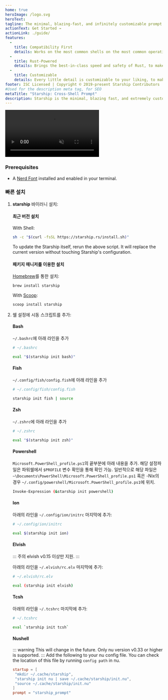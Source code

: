 ```yaml
---
home: true
heroImage: /logo.svg
heroText:
tagline: The minimal, blazing-fast, and infinitely customizable prompt for any shell!
actionText: Get Started →
actionLink: ./guide/
features:
  - 
    title: Compatibility First
    details: Works on the most common shells on the most common operating systems. Use it everywhere!
  - 
    title: Rust-Powered
    details: Brings the best-in-class speed and safety of Rust, to make your prompt as quick and reliable as possible.
  - 
    title: Customizable
    details: Every little detail is customizable to your liking, to make this prompt as minimal or feature-rich as you'd like it to be.
footer: ISC Licensed | Copyright © 2019-present Starship Contributors
#Used for the description meta tag, for SEO
metaTitle: "Starship: Cross-Shell Prompt"
description: Starship is the minimal, blazing fast, and extremely customizable prompt for any shell! Shows the information you need, while staying sleek and minimal. Quick installation available for Bash, Fish, ZSH, Ion, and PowerShell.
---
```


<div class="center">
  <video class="demo-video" muted autoplay loop playsinline>
    <source src="/demo.webm" type="video/webm">
    <source src="/demo.mp4" type="video/mp4">
  </video>
</div>

### Prerequisites

- A [Nerd Font](https://www.nerdfonts.com/) installed and enabled in your terminal.

### 빠른 설치

1. **starship** 바이러니 설치:


   #### 최근 버전 설치

   With Shell:

   ```sh
   sh -c "$(curl -fsSL https://starship.rs/install.sh)"
   ```
   To update the Starship itself, rerun the above script. It will replace the current version without touching Starship's configuration.


   #### 패키지 매니저를 이용한 설치

   [Homebrew](https://brew.sh/)를 통한 설치:

   ```sh
   brew install starship
   ```

   With [Scoop](https://scoop.sh):

   ```powershell
   scoop install starship
   ```

1. 쉘 설정에 시동 스크립트를 추가:


   #### Bash

   `~/.bashrc`에 아래 라인을 추가

   ```sh
   # ~/.bashrc

   eval "$(starship init bash)"
   ```


   #### Fish

   `~/.config/fish/config.fish`에 아래 라인을 추가

   ```sh
   # ~/.config/fish/config.fish

   starship init fish | source
   ```


   #### Zsh

   `~/.zshrc`에 아래 라인을 추가

   ```sh
   # ~/.zshrc

   eval "$(starship init zsh)"
   ```


   #### Powershell

   `Microsoft.PowerShell_profile.ps1`의 끝부분에 아래 내용을 추가. 해당 설정파일은 파워쉘에서 `$PROFILE` 변수 확인을 통해 확인 가능. 일반적으로 해당 파일은 `~\Documents\PowerShell\Microsoft.PowerShell_profile.ps1` 혹은 -Nix의 경우 `~/.config/powershell/Microsoft.PowerShell_profile.ps1`에 위치.

   ```sh
   Invoke-Expression (&starship init powershell)
   ```


   #### Ion

   아래의 라인을 `~/.config/ion/initrc` 마지막에 추가:

   ```sh
   # ~/.config/ion/initrc

   eval $(starship init ion)
   ```

   #### Elvish

   ::: 주의 elvish v0.15 이상만 지원. :::

   아래의 라인을 `~/.elvish/rc.elv` 마지막에 추가:

   ```sh
   # ~/.elvish/rc.elv

   eval (starship init elvish)
   ```


   #### Tcsh

   아래의 라인을 `~/.tcshrc` 마지막에 추가:

   ```sh
   # ~/.tcshrc

   eval `starship init tcsh`
   ```

    #### Nushell

   ::: warning This will change in the future. Only nu version v0.33 or higher is supported. ::: Add the following to your nu config file. You can check the location of this file by running `config path` in nu.

   ```toml
   startup = [
    "mkdir ~/.cache/starship",
    "starship init nu | save ~/.cache/starship/init.nu",
    "source ~/.cache/starship/init.nu"
   ]
   prompt = "starship_prompt"
   ```
